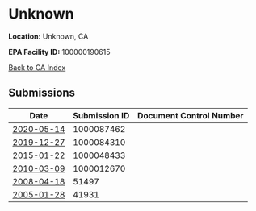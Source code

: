 # Unknown

**Location:** Unknown, CA

**EPA Facility ID:** 100000190615

[Back to CA Index](../../index.md)

## Submissions

| Date | Submission ID | Document Control Number |
|------|--------------|-------------------------|
| [2020-05-14](submissions/1000087462.md) | 1000087462 |  |
| [2019-12-27](submissions/1000084310.md) | 1000084310 |  |
| [2015-01-22](submissions/1000048433.md) | 1000048433 |  |
| [2010-03-09](submissions/1000012670.md) | 1000012670 |  |
| [2008-04-18](submissions/51497.md) | 51497 |  |
| [2005-01-28](submissions/41931.md) | 41931 |  |
